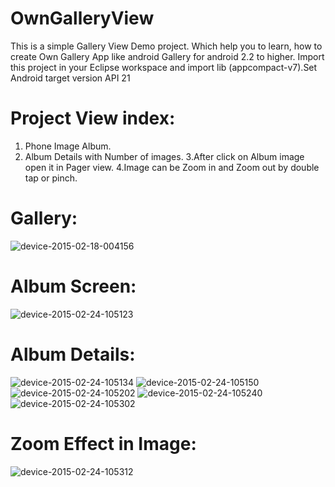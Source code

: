 # OwnGalleryView

This is a simple Gallery View Demo project. Which help you to learn, how to create Own Gallery App like android Gallery for android 2.2 to higher. Import this project in your Eclipse workspace and import lib (appcompact-v7).Set Android target version API 21

# Project View index: 
1. Phone Image Album. 
2. Album Details with Number of images.
3.After click on Album image open it in Pager view.
4.Image can be Zoom in and Zoom out by double tap or pinch.

# Gallery:
![device-2015-02-18-004156](https://cloud.githubusercontent.com/assets/10453203/6235434/658a1b4a-b708-11e4-840c-1717a28c1cfc.png)
# Album Screen:
![device-2015-02-24-105123](https://cloud.githubusercontent.com/assets/10453203/6344988/3830270c-bc26-11e4-896d-e245d70e4cd2.png)
# Album Details:
![device-2015-02-24-105134](https://cloud.githubusercontent.com/assets/10453203/6344986/382ee716-bc26-11e4-97e6-5616fa59e63f.png)
![device-2015-02-24-105150](https://cloud.githubusercontent.com/assets/10453203/6344987/382f0dfe-bc26-11e4-9dcf-588d0d720fb0.png)
![device-2015-02-24-105202](https://cloud.githubusercontent.com/assets/10453203/6344985/382ed4f6-bc26-11e4-9b86-b5365da7d7e1.png)
![device-2015-02-24-105240](https://cloud.githubusercontent.com/assets/10453203/6344989/3830b80c-bc26-11e4-8925-fc7b28265ba6.png)
![device-2015-02-24-105302](https://cloud.githubusercontent.com/assets/10453203/6344991/38329ef6-bc26-11e4-8dba-1833cc9fb014.png)
# Zoom Effect in Image:
![device-2015-02-24-105312](https://cloud.githubusercontent.com/assets/10453203/6344992/3859e722-bc26-11e4-82ec-5076a0e5adbc.png)
